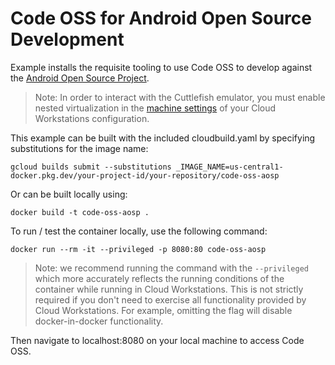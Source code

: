 # Code OSS for Android Open Source Development

Example installs the requisite tooling to use Code OSS to develop against the [Android Open Source Project](https://source.android.com/).

> Note: In order to interact with the Cuttlefish emulator, you must enable nested virtualization in the [machine settings](https://cloud.google.com/workstations/docs/create-configuration#define_machine_settings) of your Cloud Workstations configuration.

This example can be built with the included cloudbuild.yaml by specifying substitutions for the image name:

```
gcloud builds submit --substitutions _IMAGE_NAME=us-central1-docker.pkg.dev/your-project-id/your-repository/code-oss-aosp
```

Or can be built locally using:

```
docker build -t code-oss-aosp .
```

To run / test the container locally, use the following command:

```
docker run --rm -it --privileged -p 8080:80 code-oss-aosp
```
> Note: we recommend running the command with the `--privileged` which more accurately reflects the running conditions of the container while running in Cloud Workstations. This is not strictly required if you don't need to exercise all functionality provided by Cloud Workstations. For example, omitting the flag will disable docker-in-docker functionality.

Then navigate to localhost:8080 on your local machine to access Code OSS.
